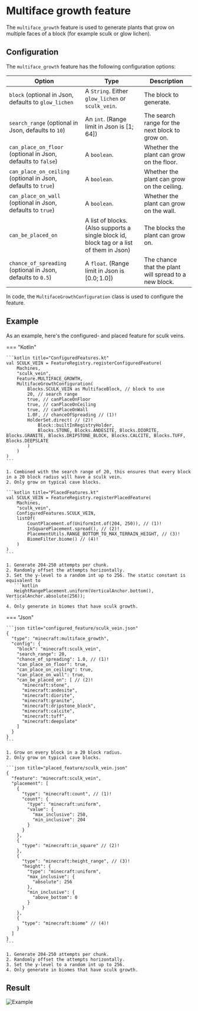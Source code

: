 # Multiface growth feature

The `multiface_growth` feature is used to generate plants that grow on multiple faces of a block (for example sculk or
glow lichen).

## Configuration

The `multiface_growth` feature has the following configuration options:

| Option                                                        | Type                                                                                     | Description                                           |
|---------------------------------------------------------------|------------------------------------------------------------------------------------------|-------------------------------------------------------|
| `block` (optional in Json, defaults to `glow_lichen`          | A `String`. Either `glow_lichen` or `sculk_vein`.                                        | The block to generate.                                |
| `search_range` (optional in Json, defaults to `10`)           | An `int`. (Range limit in Json is $[1;64]$)                                              | The search range for the next block to grow on.       |
| `can_place_on_floor` (optional in Json, defaults to `false`)  | A `boolean`.                                                                             | Whether the plant can grow on the floor.              |
| `can_place_on_ceiling` (optional in Json, defaults to `true`) | A `boolean`.                                                                             | Whether the plant can grow on the ceiling.            |
| `can_place_on_wall` (optional in Json, defaults to `true`)    | A `boolean`.                                                                             | Whether the plant can grow on the wall.               |
| `can_be_placed_on`                                            | A list of blocks. (Also supports a single block id, block tag or a list of them in Json) | The blocks the plant can grow on.                     |
| `chance_of_spreading` (optional in Json, defaults to `0.5`)   | A `float`. (Range limit in Json is $[0.0;1.0]$)                                          | The chance that the plant will spread to a new block. |

In code, the `MultifaceGrowthConfiguration` class is used to configure the feature.

## Example

As an example, here's the configured- and placed feature for sculk veins.

=== "Kotlin"

    ```kotlin title="ConfiguredFeatures.kt"
    val SCULK_VEIN = FeatureRegistry.registerConfiguredFeature(
        Machines,
        "sculk_vein",
        Feature.MULTIFACE_GROWTH,
        MultifaceGrowthConfiguration(
            Blocks.SCULK_VEIN as MultifaceBlock, // block to use
            20, // search range
            true, // canPlaceOnFloor
            true, // canPlaceOnCeiling
            true, // canPlaceOnWall
            1.0F, // chanceOfSpreading // (1)!
            HolderSet.direct( // (2)!
                Block::builtInRegistryHolder,
                Blocks.STONE, Blocks.ANDESITE, Blocks.DIORITE, Blocks.GRANITE, Blocks.DRIPSTONE_BLOCK, Blocks.CALCITE, Blocks.TUFF, Blocks.DEEPSLATE
            )
        )
    )
    ```

    1. Combined with the search range of 20, this ensures that every block in a 20 block radius will have a sculk vein.
    2. Only grow on typical cave blocks.

    ```kotlin title="PlacedFeatures.kt"
    val SCULK_VEIN = FeatureRegistry.registerPlacedFeature(
        Machines,
        "sculk_vein",
        ConfiguredFeatures.SCULK_VEIN,
        listOf(
            CountPlacement.of(UniformInt.of(204, 250)), // (1)!
            InSquarePlacement.spread(), // (2)!
            PlacementUtils.RANGE_BOTTOM_TO_MAX_TERRAIN_HEIGHT, // (3)!
            BiomeFilter.biome() // (4)!
        )
    )
    ```

    1. Generate 204-250 attempts per chunk.
    2. Randomly offset the attempts horizontally.
    3. Set the y-level to a random int up to 256. The static constant is equivalent to
       ```kotlin
       HeightRangePlacement.uniform(VerticalAnchor.bottom(), VerticalAnchor.absolute(256));
       ```
    4. Only generate in biomes that have sculk growth.

=== "Json"

    ```json title="configured_feature/sculk_vein.json"
    {
      "type": "minecraft:multiface_growth",
      "config": {
        "block": "minecraft:sculk_vein",
        "search_range": 20,
        "chance_of_spreading": 1.0, // (1)! 
        "can_place_on_floor": true,
        "can_place_on_ceiling": true,
        "can_place_on_wall": true,
        "can_be_placed_on": [ // (2)!
          "minecraft:stone",
          "minecraft:andesite",
          "minecraft:diorite",
          "minecraft:granite",
          "minecraft:dripstone_block",
          "minecraft:calcite",
          "minecraft:tuff",
          "minecraft:deepslate"
        ]
      }
    }
    ```

    1. Grow on every block in a 20 block radius.
    2. Only grow on typical cave blocks.
    
    ```json title="placed_feature/sculk_vein.json"
    {
      "feature": "minecraft:sculk_vein",
      "placement": [
        {
          "type": "minecraft:count", // (1)!
          "count": {
            "type": "minecraft:uniform",
            "value": {
              "max_inclusive": 250,
              "min_inclusive": 204
            }
          }
        },
        {
          "type": "minecraft:in_square" // (2)!
        },
        {
          "type": "minecraft:height_range", // (3)!
          "height": {
            "type": "minecraft:uniform",
            "max_inclusive": {
              "absolute": 256
            },
            "min_inclusive": {
              "above_bottom": 0
            }
          }
        },
        {
          "type": "minecraft:biome" // (4)!
        }
      ]
    }
    ```

    1. Generate 204-250 attempts per chunk.
    2. Randomly offset the attempts horizontally.
    3. Set the y-level to a random int up to 256.
    4. Only generate in biomes that have sculk growth.

## Result

![Example](https://i.imgur.com/yq5KlVA.png)